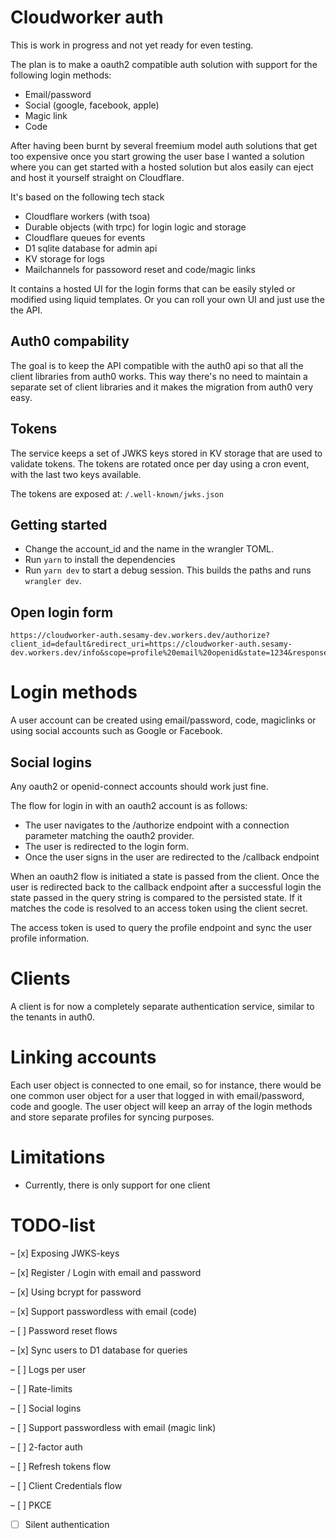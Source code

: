 # Cloudworker auth

This is work in progress and not yet ready for even testing.

The plan is to make a oauth2 compatible auth solution with support for the following login methods:

- Email/password
- Social (google, facebook, apple)
- Magic link
- Code

After having been burnt by several freemium model auth solutions that get too expensive once you start growing the user base I wanted a solution where you can get started with a hosted solution but alos easily can eject and host it yourself straight on Cloudflare.

It's based on the following tech stack

- Cloudflare workers (with tsoa)
- Durable objects (with trpc) for login logic and storage
- Cloudflare queues for events
- D1 sqlite database for admin api
- KV storage for logs
- Mailchannels for passoword reset and code/magic links

It contains a hosted UI for the login forms that can be easily styled or modified using liquid templates. Or you can roll your own UI and just use the the API.

## Auth0 compability

The goal is to keep the API compatible with the auth0 api so that all the client libraries from auth0 works. This way there's no need to maintain a separate set of client libraries and it makes the migration from auth0 very easy.

## Tokens

The service keeps a set of JWKS keys stored in KV storage that are used to validate tokens. The tokens are rotated once per day using a cron event, with the last two keys available.

The tokens are exposed at: `/.well-known/jwks.json`

## Getting started

- Change the account_id and the name in the wrangler TOML.
- Run `yarn` to install the dependencies
- Run `yarn dev` to start a debug session. This builds the paths and runs `wrangler dev`.

## Open login form

```
https://cloudworker-auth.sesamy-dev.workers.dev/authorize?client_id=default&redirect_uri=https://cloudworker-auth.sesamy-dev.workers.dev/info&scope=profile%20email%20openid&state=1234&response_type=implicit&username=test@example.com
```

# Login methods

A user account can be created using email/password, code, magiclinks or using social accounts such as Google or Facebook.

## Social logins

Any oauth2 or openid-connect accounts should work just fine.

The flow for login in with an oauth2 account is as follows:

- The user navigates to the /authorize endpoint with a connection parameter matching the oauth2 provider.
- The user is redirected to the login form.
- Once the user signs in the user are redirected to the /callback endpoint

When an oauth2 flow is initiated a state is passed from the client. Once the user is redirected back to the callback endpoint after a successful login the state passed in the query string is compared to the persisted state. If it matches the code is resolved to an access token using the client secret.

The access token is used to query the profile endpoint and sync the user profile information.

# Clients

A client is for now a completely separate authentication service, similar to the tenants in auth0.

# Linking accounts

Each user object is connected to one email, so for instance, there would be one common user object for a user that logged in with email/password, code and google. The user object will keep an array of the login methods and store separate profiles for syncing purposes.

# Limitations

- Currently, there is only support for one client

# TODO-list

– [x] Exposing JWKS-keys

– [x] Register / Login with email and password

– [x] Using bcrypt for password

– [x] Support passwordless with email (code)

– [ ] Password reset flows

– [x] Sync users to D1 database for queries

– [ ] Logs per user

– [ ] Rate-limits

– [ ] Social logins

– [ ] Support passwordless with email (magic link)

– [ ] 2-factor auth

– [ ] Refresh tokens flow

– [ ] Client Credentials flow

– [ ] PKCE

- [ ] Silent authentication
